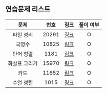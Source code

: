 ## 연습문제 리스트
|문제|번호|링크|풀이 여부|
|:---:|:---:|:---:|:---:|
|파일 정리|20291|[링크](http://boj.kr/20291)|O|
|국영수|10825|[링크](http://boj.kr/10825)|O|
|단어 정렬|1181|[링크](http://boj.kr/1181)|O|
|화살표 그리기|15970|[링크](http://boj.kr/15970)|O|
|카드|11652|[링크](http://boj.kr/11652)|O|
|수열 정렬|1015|[링크](http://boj.kr/1015)|O|
